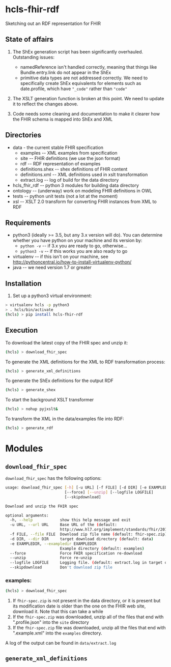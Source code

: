 # hcls-fhir-rdf
Sketching out an RDF representation for FHIR

## State of affairs
1.  The ShEx generation script has been significantly overhauled.  Outstanding issues: 

    * namedReference isn't handled correctly, meaning that things like Bundle.entry.link do not appear in the ShEx
    * primitive data types are not addressed correctly.  We need to specifically create ShEx equivalents for elements such as date.profile, which have ```"_code"``` rather than ```"code"```

2. The XSLT generation function is broken at this point.  We need to update it to reflect the changes above.
3. Code needs some cleaning and documentation to make it clearer how the FHIR schema is mapped into ShEx and XML



## Directories
* data - the current stable FHIR specification
  * examples -- XML examples from specification
  * site -- FHIR definitions (we use the json format)
  * rdf -- RDF representation of examples
  * definitions.shex -- shex definitions of FHIR content
  * definitions.xml -- XML definitions used in xslt transformation
  * extract.log -- log of build for the data directory
* hcls_fhir_rdf -- python 3 modules for building data directory
* ontology -- (underway) work on modeling FHIR definitions in OWL
* tests -- python unit tests (not a lot at the moment)
* xsl -- XSLT 2.0 transform for converting FHIR instances from XML to RDF

## Requirements
* python3 (ideally >= 3.5, but any 3.x version will do).  You can determine whether you have python on your machine and its version by:
  * `python -v` -- if 3.x you are ready to go, otherwise...
  * `python3 -v` -- if this works you are also ready to go
* virtualenv -- if this isn't on your machine, see <http://pythoncentral.io/how-to-install-virtualenv-python/>
* java -- we need version 1.7 or greater


## Installation
1. Set up a python3 virtual environment:
```bash
> virtualenv hcls -p python3
> . hcls/bin/activate
(hcls) > pip install hcls-fhir-rdf
```

## Execution
To download the latest copy of the FHIR spec and unzip it:

```bash
(hcls) > download_fhir_spec
```

To generate the XML definitions for the XML to RDF transformation process:
```bash
(hcls) > generate_xml_definitions
```

To generate the ShEx definitions for the output RDF
```bash
(hcls) > generate_shex
```

To start the background XSLT transformer
```bash
(hcls) > nohup pyjxslt&
```

To transform the XML in the data/examples file into RDF:
```bash
(hcls) > generate_rdf
```


# Modules
## ```download_fhir_spec```
```download_fhir_spec``` has the following options:

```bash
usage: download_fhir_spec [-h] [-u URL] [-f FILE] [-d DIR] [-e EXAMPLEDIR]
                          [--force] [--unzip] [--logfile LOGFILE]
                          [--skipdownload]

Download and unzip the FHIR spec

optional arguments:
  -h, --help            show this help message and exit
  -u URL, --url URL     Base URL of the (default:
                        http://www.hl7.org/implement/standards/fhir/2015May/)
  -f FILE, --file FILE  Download zip file name (default: fhir-spec.zip)
  -d DIR, --dir DIR     target download directory (default: data)
  -e EXAMPLEDIR, --exampledir EXAMPLEDIR
                        Example directory (default: examples)
  --force               Force FHIR specification re-download 
  --unzip               Force re-unzip
  --logfile LOGFILE     Logging file. (default: extract.log in target directory)
  --skipdownload        Don't download zip file
```
### examples:

```bash
(hcls) > download_fhir_spec
```
1. If `fhir-spec.zip` is not present in the data directory, or it is present but its modification date is older than the one on the FHIR web site, download it.  Note that this can take a while
2. If the `fhir-spec.zip` was downloaded, unzip all of the files that end with ".profile.json" into the `site` directory
3. If the `fhir-spec.zip` file was downloaded, unzip all the files that end with ".example.xml" into the `examples` directory.

A log of the output can be found in `data/extract.log`

## ```generate_xml_definitions```
